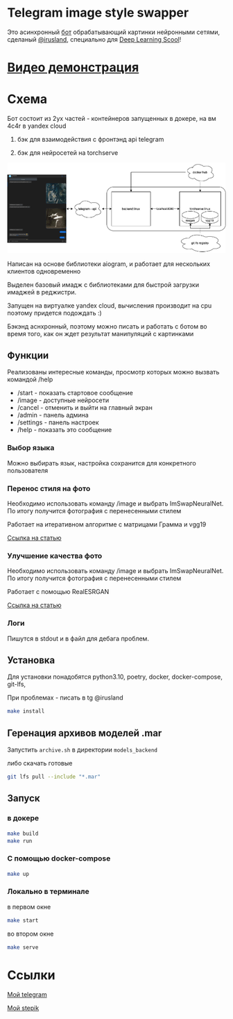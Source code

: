 # Telegram image style swapper

Это асинхронный [бот](https://t.me/im_swap_bot) обрабатывающий картинки нейронными сетями, сделаный [@irusland](https://t.me/irusland), специально для [Deep Learning Scool](https://www.dlschool.org)!

# [Видео демонстрация](https://youtu.be/IZ93KVPcAVE)

# Схема
Бот состоит из 2ух частей - контейнеров запущенных в докере, на вм 4c4r в yandex cloud

1) бэк для взаимодействия с фронтэнд api telegram

2) бэк для нейросетей на torchserve

![plot](./readme/dls-tg-bog.drawio.png)

Написан на основе библиотеки aiogram, и работает для нескольких клиентов одновременно 

Выделен базовый имадж с библиотеками для быстрой загрузки имаджей в реджистри.

Запущен на виртуалке yandex cloud, вычисления производит на cpu поэтому придется подождать :) 

Бэкэнд аснхронный, поэтому можно писать и работать с ботом во время того, 
как он ждет результат манипуляций с картинками


## Функции
Реализованы интересные команды, просмотр которых можно вызвать командой /help

* /start - показать стартовое сообщение
* /image - доступные нейросети
* /cancel - отменить и выйти на главный экран
* /admin - панель админа
* /settings - панель настроек
* /help - показать это сообщение

### Выбор языка
Можно выбирать язык, настройка сохранится для конкретного пользователя


### Перенос стиля на фото
Необходимо использовать команду /image и выбрать ImSwapNeuralNet. 
По итогу получится фотография с перенесенными стилем

Работает на итеративном алгоритме с матрицами Грамма и vgg19

[Ссылка на статью](https://pytorch.org/tutorials/advanced/neural_style_tutorial.html)

### Улучшение качества фото
Необходимо использовать команду /image и выбрать ImSwapNeuralNet. 
По итогу получится фотография с перенесенными стилем

Работает с помощью RealESRGAN

[Ссылка на статью](https://arxiv.org/abs/2107.10833) 

### Логи
Пишутся в stdout и в файл для дебага проблем.


## Установка
Для установки понадобятся python3.10, poetry, docker, docker-compose, git-lfs, 

При проблемах - писать в tg @irusland

```bash
make install
```

## Геренация архивов моделей .mar
Запустить `archive.sh` в директории `models_backend`

либо скачать готовые
```bash
git lfs pull --include "*.mar"
```

## Запуск
### в докере 
```bash
make build
make run
```
### С помощью docker-compose
```bash
make up
```
### Локально в терминале
в первом окне
```bash
make start
```
во втором окне
```bash
make serve
```

# Ссылки

[Мой telegram](https://t.me/irusland)

[Мой stepik](https://stepik.org/users/45922671)
